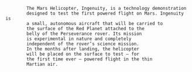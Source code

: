 
            The Mars Helicopter, Ingenuity, is a technology demonstration
            designed to test the first powered flight on Mars. Ingenuity is
            a small, autonomous aircraft that will be carried to
            the surface of the Red Planet attached to the
            belly of the Perseverance rover. Its mission
            is experimental in nature and completely
            independent of the rover’s science mission.
            In the months after landing, the helicopter
            will be placed on the surface to test – for
            the first time ever – powered flight in the thin
            Martian air.
        